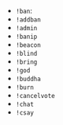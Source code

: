 - `!ban`: 
- `!addban`
- `!admin`
- `!banip`
- `!beacon`
- `!blind`
- `!bring`
- `!god`
- `!buddha`
- `!burn`
- `!cancelvote`
- `!chat`
- `!csay`